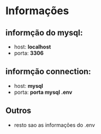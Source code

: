 # Informações

## informção do mysql:
* host: **localhost**
* porta: **3306**

## informção connection:
* host: **mysql**
* porta: **porta mysql .env**

## Outros
* resto sao as informações do .env
